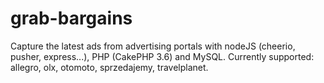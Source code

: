 # grab-bargains
Capture the latest ads from advertising portals with nodeJS (cheerio, pusher, express...), PHP (CakePHP 3.6) and MySQL. Currently supported: allegro, olx, otomoto, sprzedajemy, travelplanet.
